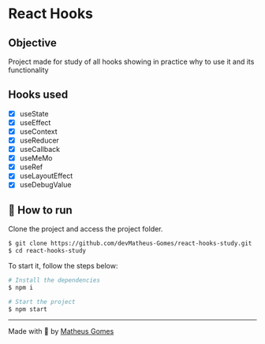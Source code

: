 # React Hooks

## Objective

Project made for study of all hooks showing in practice why to use it and its functionality

## Hooks used

- [x] useState
- [x] useEffect
- [x] useContext
- [x] useReducer 
- [x] useCallback
- [x] useMeMo
- [x] useRef 
- [x] useLayoutEffect 
- [x] useDebugValue 

## 🚀 How to run

Clone the project and access the project folder.

```bash
$ git clone https://github.com/devMatheus-Gomes/react-hooks-study.git
$ cd react-hooks-study
```

To start it, follow the steps below:
```bash
# Install the dependencies
$ npm i

# Start the project
$ npm start

```
 ---

 Made with :purple_heart: by [Matheus Gomes ](https://github.com/devMatheus-Gomes)
